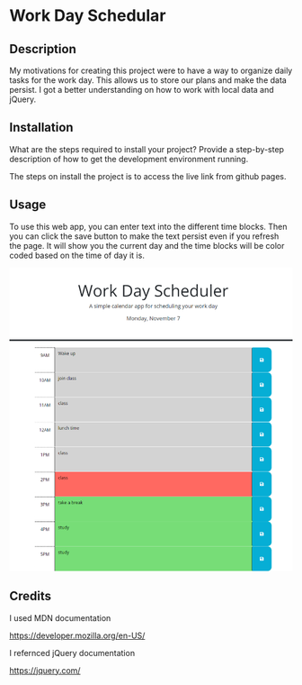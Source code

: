 # Work Day Schedular

## Description

My motivations for creating this project were to have a way to organize daily tasks for the work day. This allows us to store our plans and make the data persist. I got a better understanding on how to work with local data and jQuery.

## Installation

What are the steps required to install your project? Provide a step-by-step description of how to get the development environment running.

The steps on install the project is to access the live link from github pages.

## Usage

To use this web app, you can enter text into the different time blocks. Then you can click the save button to make the text persist even if you refresh the page. It will show you the current day and the time blocks will be color coded based on the time of day it is.

![plot](./Assets/_C__Users_Bradley_Desktop_Work%2520Day%2520Scheduler_Work-Day-Scheduler_index.html.png)

## Credits

I used MDN documentation

https://developer.mozilla.org/en-US/

I refernced jQuery documentation

https://jquery.com/
